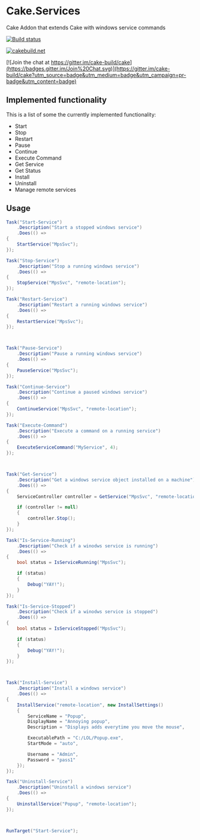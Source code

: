 # Cake.Services
Cake Addon that extends Cake with windows service commands

[![Build status](https://ci.appveyor.com/api/projects/status/bg004fntkfkjji83?svg=true)](https://ci.appveyor.com/project/PhillipSharpe/cake-services)

[![cakebuild.net](https://img.shields.io/badge/WWW-cakebuild.net-blue.svg)](http://cakebuild.net/)

[![Join the chat at https://gitter.im/cake-build/cake](https://badges.gitter.im/Join%20Chat.svg)](https://gitter.im/cake-build/cake?utm_source=badge&utm_medium=badge&utm_campaign=pr-badge&utm_content=badge)



## Implemented functionality

This is a list of some the currently implemented functionality:

* Start
* Stop
* Restart
* Pause
* Continue
* Execute Command
* Get Service
* Get Status
* Install
* Uninstall
* Manage remote services



## Usage

```csharp
Task("Start-Service")
    .Description("Start a stopped windows service")
    .Does(() =>
{
    StartService("MpsSvc");
});

Task("Stop-Service")
    .Description("Stop a running windows service")
    .Does(() =>
{
    StopService("MpsSvc", "remote-location");
});

Task("Restart-Service")
    .Description("Restart a running windows service")
    .Does(() =>
{
    RestartService("MpsSvc");
});



Task("Pause-Service")
    .Description("Pause a running windows service")
    .Does(() =>
{
    PauseService("MpsSvc");
});

Task("Continue-Service")
    .Description("Continue a paused windows service")
    .Does(() =>
{
    ContinueService("MpsSvc", "remote-location");
});

Task("Execute-Command")
    .Description("Execute a command on a running service")
    .Does(() =>
{
    ExecuteServiceCommand("MyService", 4);
});



Task("Get-Service")
    .Description("Get a windows service object installed on a machine")
    .Does(() =>
{
    ServiceController controller = GetService("MpsSvc", "remote-location");

	if (controller != null)
	{
		controller.Stop();
	}
});

Task("Is-Service-Running")
    .Description("Check if a winodws service is running")
    .Does(() =>
{
    bool status = IsServiceRunning("MpsSvc");

	if (status)
	{
		Debug("YAY!");
	}
});

Task("Is-Service-Stopped")
    .Description("Check if a winodws service is stopped")
    .Does(() =>
{
    bool status = IsServiceStopped("MpsSvc");

	if (status)
	{
		Debug("YAY!");
	}
});



Task("Install-Service")
    .Description("Install a windows service")
    .Does(() =>
{
    InstallService("remote-location", new InstallSettings()
	{
		ServiceName = "Popup",
		DisplayName = "Annoying popup",
		Description = "Displays adds everytime you move the mouse",

		ExecutablePath = "C:/LOL/Popup.exe",
		StartMode = "auto",

		Username = "Admin",
		Password = "pass1"
	});
});

Task("Uninstall-Service")
    .Description("Uninstall a windows service")
    .Does(() =>
{
    UninstallService("Popup", "remote-location");
});



RunTarget("Start-Service");
```